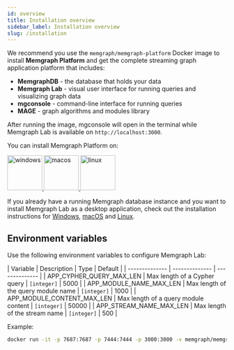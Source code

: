 ```yaml
---
id: overview
title: Installation overview
sidebar_label: Installation overview
slug: /installation
---
```


We recommend you use the `memgraph/memgraph-platform` Docker image to install
**Memgraph Platform** and get the complete streaming graph application platform
that includes:

- **MemgraphDB** - the database that holds your data
- **Memgraph Lab** - visual user interface for running queries and visualizing
  graph data
- **mgconsole** - command-line interface for running queries
- **MAGE** - graph algorithms and modules library

After running the image, mgconsole will open in the terminal while Memgraph Lab
is available on `http://localhost:3000`. 

You can install Memgraph Platform on:

<p align="left">
  <a href="/memgraph/install-memgraph-on-windows-docker" style={{'paddingRight':'70px'}}>
    <img src="https://upload.wikimedia.org/wikipedia/commons/thumb/5/5f/Windows_logo_-_2012.svg/2048px-Windows_logo_-_2012.svg.png" alt="windows" title="windows" width="80"/>
  </a>
  <a href="/memgraph/install-memgraph-on-macos-docker" style={{'paddingRight':'70px'}}>
    <img src="https://upload.wikimedia.org/wikipedia/commons/thumb/3/30/MacOS_logo.svg/1024px-MacOS_logo.svg.png" alt="macos" title="macos" width="80"/>
  </a>
  <a href="/memgraph/install-memgraph-on-linux-docker">
    <img src="https://upload.wikimedia.org/wikipedia/commons/d/dd/Linux_logo.jpg" alt="linux" title="linux" width="80"/>
  </a>
</p>

If you already have a running Memgraph database instance and you want to install
Memgraph Lab as a desktop application, check out the installation instructions
for [Windows](/memgraph-lab/installation/windows),
[macOS](/memgraph-lab/installation/macos) and
[Linux](/memgraph-lab/installation/linux).

## Environment variables

Use the following environment variables to configure Memgraph Lab:

| Variable        | Description    | Type           | Default |
| -------------- | -------------- | -------------- |
| APP_CYPHER_QUERY_MAX_LEN        | Max length of a Cypher query     | `[integer]`     | 5000 |
| APP_MODULE_NAME_MAX_LEN    | Max length of the query module name       | `[integer]`     | 1000 |
| APP_MODULE_CONTENT_MAX_LEN    | Max length of a query module content | `[integer]`     | 50000 |
| APP_STREAM_NAME_MAX_LEN | Max length of the stream name | `[integer]` | 500 |

Example: 

```bash
docker run -it -p 7687:7687 -p 7444:7444 -p 3000:3000 -v memgraph/memgraph-platform -e APP_CYPHER_QUERY_MAX_LEN=10000 memgraph/memgraph-platform
```

